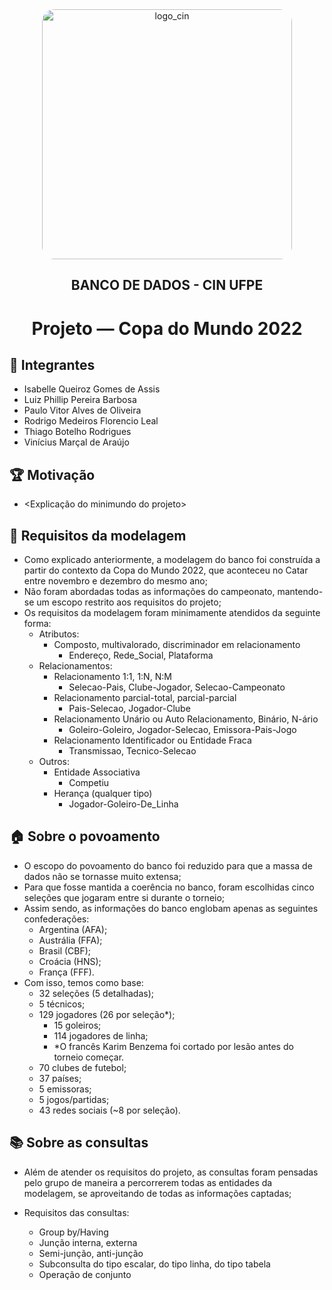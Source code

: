 <div align="center">
  <img src="https://portal.cin.ufpe.br/wp-content/uploads/2020/07/Horizontal-Vermelho-Logotipo-CIn-UFPE.png" alt="logo_cin" width="400" height="auto" style="border-radius:20px;" />
  <h2>
    BANCO DE DADOS - CIN UFPE
  </h2>
  <h1>
    Projeto — Copa do Mundo 2022
  </h1> 
</div>

## :brain: Integrantes
- Isabelle Queiroz Gomes de Assis
- Luiz Phillip Pereira Barbosa
- Paulo Vitor Alves de Oliveira
- Rodrigo Medeiros Florencio Leal
- Thiago Botelho Rodrigues
- Vinícius Marçal de Araújo

## :trophy: Motivação
- <Explicação do minimundo do projeto>
  
## :pencil: Requisitos da modelagem
- Como explicado anteriormente, a modelagem do banco foi construída a partir do contexto da Copa do Mundo 2022, que aconteceu no Catar entre novembro e dezembro do mesmo ano;
- Não foram abordadas todas as informações do campeonato, mantendo-se um escopo restrito aos requisitos do projeto;
- Os requisitos da modelagem foram minimamente atendidos da seguinte forma:
  - Atributos:
    - Composto, multivalorado, discriminador em relacionamento
      - Endereço, Rede_Social, Plataforma
  - Relacionamentos:
    - Relacionamento 1:1, 1:N, N:M
      - Selecao-Pais, Clube-Jogador, Selecao-Campeonato
    - Relacionamento parcial-total, parcial-parcial
      - Pais-Selecao, Jogador-Clube
    - Relacionamento Unário ou Auto Relacionamento, Binário, N-ário
      - Goleiro-Goleiro, Jogador-Selecao, Emissora-Pais-Jogo
    - Relacionamento Identificador ou Entidade Fraca 
      - Transmissao, Tecnico-Selecao
  - Outros:
    - Entidade Associativa
      - Competiu
    - Herança (qualquer tipo)
      - Jogador-Goleiro-De_Linha

## :house: Sobre o povoamento
- O escopo do povoamento do banco foi reduzido para que a massa de dados não se tornasse muito extensa;
- Para que fosse mantida a coerência no banco, foram escolhidas cinco seleções que jogaram entre si durante o torneio;
- Assim sendo, as informações do banco englobam apenas as seguintes confederações:
  - Argentina (AFA); 
  - Austrália (FFA); 
  - Brasil (CBF); 
  - Croácia (HNS); 
  - França (FFF).
- Com isso, temos como base:
  - 32 seleções (5 detalhadas);
  - 5 técnicos;
  - 129 jogadores (26 por seleção*);
    - 15 goleiros;
    - 114 jogadores de linha;
    - *O francês Karim Benzema foi cortado por lesão antes do torneio começar.
  - 70 clubes de futebol;
  - 37 países;
  - 5 emissoras;
  - 5 jogos/partidas;
  - 43 redes sociais (~8 por seleção).

## :books: Sobre as consultas
- Além de atender os requisitos do projeto, as consultas foram pensadas pelo grupo de maneira a percorrerem todas as entidades da modelagem, se aproveitando de todas as informações captadas;
 
- Requisitos das consultas:
  - Group by/Having
  - Junção interna, externa
  - Semi-junção, anti-junção
  - Subconsulta do tipo escalar, do tipo linha, do tipo tabela
  - Operação de conjunto













